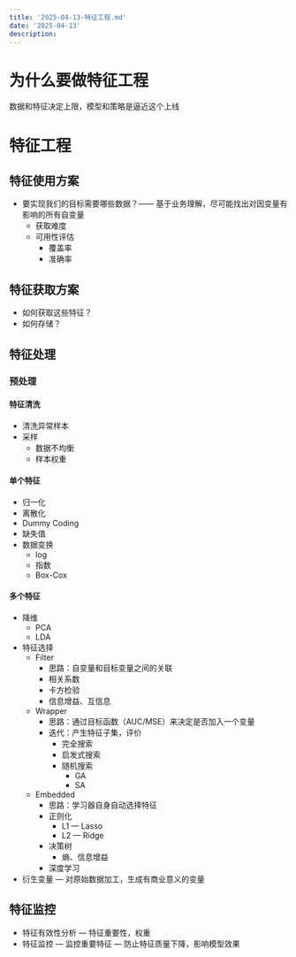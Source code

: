 ```yaml
---
title: '2025-04-13-特征工程.md'
date: '2025-04-13'
description:
---
```


# 为什么要做特征工程
数据和特征决定上限，模型和策略是逼近这个上线

# 特征工程
## 特征使用方案
- 要实现我们的目标需要哪些数据？—— 基于业务理解，尽可能找出对因变量有影响的所有自变量
    - 获取难度
    - 可用性评估
        - 覆盖率
        - 准确率
## 特征获取方案
- 如何获取这些特征？
- 如何存储？
## 特征处理
### 预处理
#### 特征清洗
- 清洗异常样本
- 采样
    - 数据不均衡
    - 样本权重
#### 单个特征
- 归一化
- 离散化
- Dummy Coding
- 缺失值
- 数据变换
    - log
    - 指数
    - Box-Cox
#### 多个特征
- 降维
    - PCA
    - LDA
- 特征选择
    - Filter
        - 思路：自变量和目标变量之间的关联
        - 相关系数
        - 卡方检验
        - 信息增益、互信息
    - Wrapper
        - 思路：通过目标函数（AUC/MSE）来决定是否加入一个变量
        - 迭代：产生特征子集，评价
            - 完全搜索
            - 启发式搜索
            - 随机搜索
                - GA
                - SA
    - Embedded
        - 思路：学习器自身自动选择特征
        - 正则化
            - L1 — Lasso
            - L2 — Ridge
        - 决策树
            - 熵、信息增益
        - 深度学习
- 衍生变量 — 对原始数据加工，生成有商业意义的变量
## 特征监控
- 特征有效性分析 — 特征重要性，权重
- 特征监控 — 监控重要特征 — 防止特征质量下降，影响模型效果 